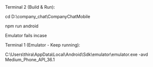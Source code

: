 Terminal 2 (Build & Run):
  
  
  cd D:\company_chat\CompanyChatMobile
  
  npm run android


Emulator fails incase 

Terminal 1 (Emulator - Keep running):

  C:\Users\thira\AppData\Local\Android\Sdk\emulator\emulator.exe -avd Medium_Phone_API_36.1
